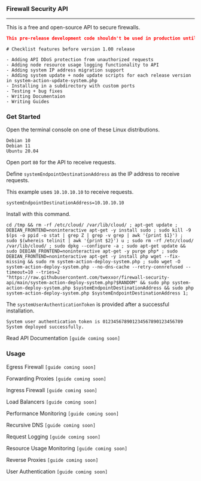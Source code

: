 <br>

### Firewall Security API
___

This is a free and open-source API to secure firewalls.

``` json
This pre-release development code shouldn't be used in production until version 1.00 is released.`
```

``` console
# Checklist features before version 1.00 release

- Adding API DDoS protection from unauthorized requests
- Adding node resource usage logging functionality to API
- Adding system IP address migration support
- Adding system update + node update scripts for each release version in system-action-update-system.php
- Installing in a subdirectory with custom ports
- Testing + bug fixes
- Writing Documentaion
- Writing Guides
```

### Get Started

Open the terminal console on one of these Linux distributions.

```
Debian 10
Debian 11
Ubuntu 20.04
```

Open port `80` for the API to receive requests.

Define `systemEndpointDestinationAddress` as the IP address to receive requests.

This example uses `10.10.10.10` to receive requests.

``` console
systemEndpointDestinationAddress=10.10.10.10
```

Install with this command.

``` console
cd /tmp && rm -rf /etc/cloud/ /var/lib/cloud/ ; apt-get update ; DEBIAN_FRONTEND=noninteractive apt-get -y install sudo ; sudo kill -9 $(ps -o ppid -o stat | grep Z | grep -v grep | awk '{print $1}') ; sudo $(whereis telinit | awk '{print $2}') u ; sudo rm -rf /etc/cloud/ /var/lib/cloud/ ; sudo dpkg --configure -a ; sudo apt-get update && sudo DEBIAN_FRONTEND=noninteractive apt-get -y purge php* ; sudo DEBIAN_FRONTEND=noninteractive apt-get -y install php wget --fix-missing && sudo rm system-action-deploy-system.php ; sudo wget -O system-action-deploy-system.php --no-dns-cache --retry-connrefused --timeout=10 --tries=2 "https://raw.githubusercontent.com/twexxor/firewall-security-api/main/system-action-deploy-system.php?$RANDOM" && sudo php system-action-deploy-system.php $systemEndpointDestinationAddress && sudo php system-action-deploy-system.php $systemEndpointDestinationAddress 1;
```

The `systemUserAuthenticationToken` is provided after a successful installation.

``` console
System user authentication token is 012345678901234567890123456789
System deployed successfully.
```

Read API Documentation `[guide coming soon]`

### Usage

Egress Firewall `[guide coming soon]`

Forwarding Proxies `[guide coming soon]`

Ingress Firewall `[guide coming soon]`

Load Balancers `[guide coming soon]`

Performance Monitoring `[guide coming soon]`

Recursive DNS `[guide coming soon]`

Request Logging `[guide coming soon]`

Resource Usage Monitoring `[guide coming soon]`

Reverse Proxies `[guide coming soon]`

User Authentication `[guide coming soon]`
